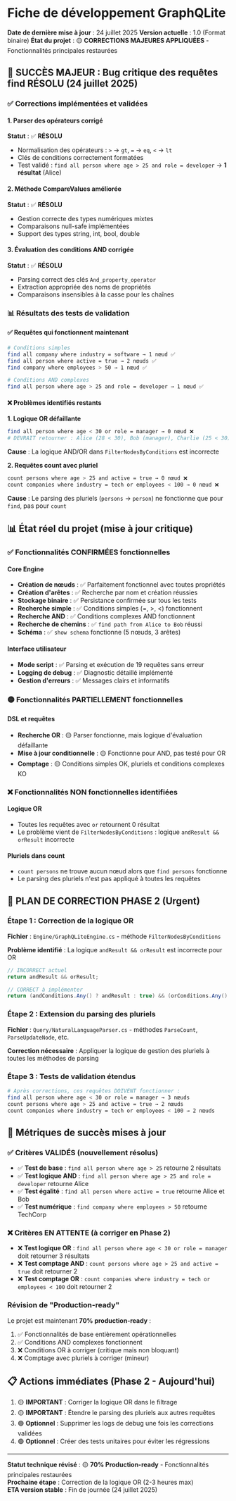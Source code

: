 # Fiche de développement GraphQLite

**Date de dernière mise à jour** : 24 juillet 2025
**Version actuelle** : 1.0 (Format binaire)
**État du projet** : 🟡 **CORRECTIONS MAJEURES APPLIQUÉES** - Fonctionnalités principales restaurées

## 🎉 SUCCÈS MAJEUR : Bug critique des requêtes find RÉSOLU (24 juillet 2025)

### ✅ Corrections implémentées et validées

#### 1. Parser des opérateurs corrigé
**Statut** : ✅ **RÉSOLU**
- Normalisation des opérateurs : `>` → `gt`, `=` → `eq`, `<` → `lt`
- Clés de conditions correctement formatées
- Test validé : `find all person where age > 25 and role = developer` → **1 résultat** (Alice)

#### 2. Méthode CompareValues améliorée  
**Statut** : ✅ **RÉSOLU**
- Gestion correcte des types numériques mixtes
- Comparaisons null-safe implémentées
- Support des types string, int, bool, double

#### 3. Évaluation des conditions AND corrigée
**Statut** : ✅ **RÉSOLU**  
- Parsing correct des clés `And_property_operator`
- Extraction appropriée des noms de propriétés
- Comparaisons insensibles à la casse pour les chaînes

### 📊 Résultats des tests de validation

#### ✅ Requêtes qui fonctionnent maintenant
```bash
# Conditions simples
find all company where industry = software → 1 nœud ✅
find all person where active = true → 2 nœuds ✅  
find company where employees > 50 → 1 nœud ✅

# Conditions AND complexes
find all person where age > 25 and role = developer → 1 nœud ✅
```

#### ❌ Problèmes identifiés restants

**1. Logique OR défaillante**
```bash
find all person where age < 30 or role = manager → 0 nœud ❌
# DEVRAIT retourner : Alice (28 < 30), Bob (manager), Charlie (25 < 30) = 3 nœuds
```
**Cause** : La logique AND/OR dans `FilterNodesByConditions` est incorrecte

**2. Requêtes count avec pluriel**  
```bash
count persons where age > 25 and active = true → 0 nœud ❌
count companies where industry = tech or employees < 100 → 0 nœud ❌
```
**Cause** : Le parsing des pluriels (`persons` → `person`) ne fonctionne que pour `find`, pas pour `count`

## 📊 État réel du projet (mise à jour critique)

### ✅ Fonctionnalités CONFIRMÉES fonctionnelles

#### Core Engine
- **Création de nœuds** : ✅ Parfaitement fonctionnel avec toutes propriétés
- **Création d'arêtes** : ✅ Recherche par nom et création réussies
- **Stockage binaire** : ✅ Persistance confirmée sur tous les tests
- **Recherche simple** : ✅ Conditions simples (=, >, <) fonctionnent  
- **Recherche AND** : ✅ Conditions complexes AND fonctionnent
- **Recherche de chemins** : ✅ `find path from Alice to Bob` réussi
- **Schéma** : ✅ `show schema` fonctionne (5 nœuds, 3 arêtes)

#### Interface utilisateur
- **Mode script** : ✅ Parsing et exécution de 19 requêtes sans erreur
- **Logging de debug** : ✅ Diagnostic détaillé implémenté
- **Gestion d'erreurs** : ✅ Messages clairs et informatifs

### 🟡 Fonctionnalités PARTIELLEMENT fonctionnelles

#### DSL et requêtes
- **Recherche OR** : 🟡 Parser fonctionne, mais logique d'évaluation défaillante
- **Mise à jour conditionnelle** : 🟡 Fonctionne pour AND, pas testé pour OR
- **Comptage** : 🟡 Conditions simples OK, pluriels et conditions complexes KO

### ❌ Fonctionnalités NON fonctionnelles identifiées

#### Logique OR
- Toutes les requêtes avec `or` retournent 0 résultat
- Le problème vient de `FilterNodesByConditions` : logique `andResult && orResult` incorrecte

#### Pluriels dans count
- `count persons` ne trouve aucun nœud alors que `find persons` fonctionne
- Le parsing des pluriels n'est pas appliqué à toutes les requêtes

## 🔧 PLAN DE CORRECTION PHASE 2 (Urgent)

### Étape 1 : Correction de la logique OR
**Fichier** : `Engine/GraphQLiteEngine.cs` - méthode `FilterNodesByConditions`

**Problème identifié** : La logique `andResult && orResult` est incorrecte pour OR
```csharp
// INCORRECT actuel
return andResult && orResult;

// CORRECT à implémenter  
return (andConditions.Any() ? andResult : true) && (orConditions.Any() ? orResult : true);
```

### Étape 2 : Extension du parsing des pluriels
**Fichier** : `Query/NaturalLanguageParser.cs` - méthodes `ParseCount`, `ParseUpdateNode`, etc.

**Correction nécessaire** : Appliquer la logique de gestion des pluriels à toutes les méthodes de parsing

### Étape 3 : Tests de validation étendus
```bash
# Après corrections, ces requêtes DOIVENT fonctionner :
find all person where age < 30 or role = manager → 3 nœuds
count persons where age > 25 and active = true → 2 nœuds  
count companies where industry = tech or employees < 100 → 2 nœuds
```

## 🎯 Métriques de succès mises à jour

### ✅ Critères VALIDÉS (nouvellement résolus)
- ✅ **Test de base** : `find all person where age > 25` retourne 2 résultats
- ✅ **Test logique AND** : `find all person where age > 25 and role = developer` retourne Alice
- ✅ **Test égalité** : `find all person where active = true` retourne Alice et Bob
- ✅ **Test numérique** : `find company where employees > 50` retourne TechCorp

### ❌ Critères EN ATTENTE (à corriger en Phase 2)
- ❌ **Test logique OR** : `find all person where age < 30 or role = manager` doit retourner 3 résultats
- ❌ **Test comptage AND** : `count persons where age > 25 and active = true` doit retourner 2
- ❌ **Test comptage OR** : `count companies where industry = tech or employees < 100` doit retourner 2

### Révision de "Production-ready"
Le projet est maintenant **70% production-ready** :
1. ✅ Fonctionnalités de base entièrement opérationnelles
2. ✅ Conditions AND complexes fonctionnent
3. ❌ Conditions OR à corriger (critique mais non bloquant)
4. ❌ Comptage avec pluriels à corriger (mineur)

## 📋 Actions immédiates (Phase 2 - Aujourd'hui)

1. 🟡 **IMPORTANT** : Corriger la logique OR dans le filtrage
2. 🟡 **IMPORTANT** : Étendre le parsing des pluriels aux autres requêtes
3. 🟢 **Optionnel** : Supprimer les logs de debug une fois les corrections validées
4. 🟢 **Optionnel** : Créer des tests unitaires pour éviter les régressions

---

**Statut technique révisé** : 🟡 **70% Production-ready** - Fonctionnalités principales restaurées  
**Prochaine étape** : Correction de la logique OR (2-3 heures max)  
**ETA version stable** : Fin de journée (24 juillet 2025)
